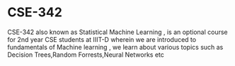 # CSE-342
CSE-342 also known as Statistical Machine Learning , is an optional course for 2nd year CSE students at IIIT-D wherein we are introduced to fundamentals of Machine learning , we learn about various topics such as Decision Trees,Random Forrests,Neural Networks etc
